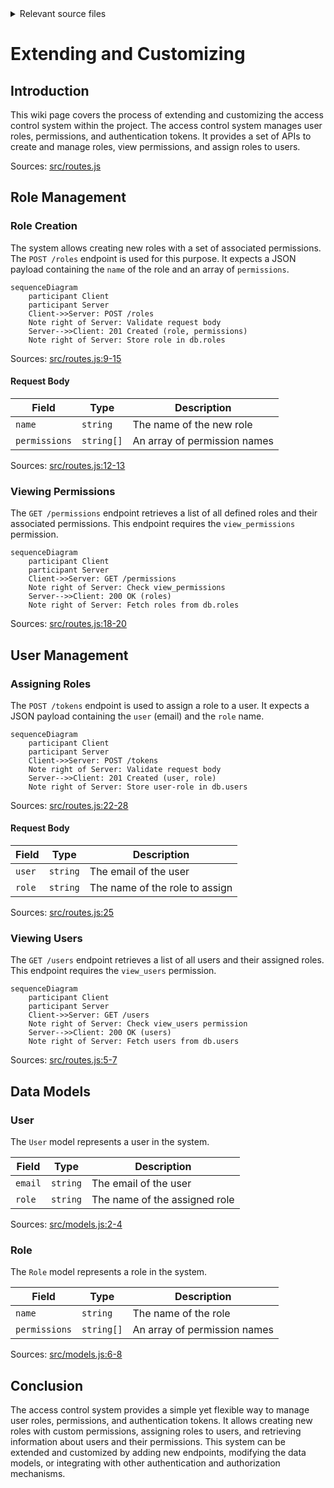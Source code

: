 <details>
<summary>Relevant source files</summary>

The following files were used as context for generating this wiki page:

- [src/models.js](https://github.com/aanickode/access-control-service/blob/main/src/models.js)
- [src/routes.js](https://github.com/aanickode/access-control-service/blob/main/src/routes.js)
</details>

# Extending and Customizing

## Introduction

This wiki page covers the process of extending and customizing the access control system within the project. The access control system manages user roles, permissions, and authentication tokens. It provides a set of APIs to create and manage roles, view permissions, and assign roles to users.

Sources: [src/routes.js]()

## Role Management

### Role Creation

The system allows creating new roles with a set of associated permissions. The `POST /roles` endpoint is used for this purpose. It expects a JSON payload containing the `name` of the role and an array of `permissions`.

```mermaid
sequenceDiagram
    participant Client
    participant Server
    Client->>Server: POST /roles
    Note right of Server: Validate request body
    Server-->>Client: 201 Created (role, permissions)
    Note right of Server: Store role in db.roles
```

Sources: [src/routes.js:9-15]()

#### Request Body

| Field       | Type     | Description                  |
| ----------- | -------- | ---------------------------- |
| `name`      | `string` | The name of the new role     |
| `permissions` | `string[]` | An array of permission names |

Sources: [src/routes.js:12-13]()

### Viewing Permissions

The `GET /permissions` endpoint retrieves a list of all defined roles and their associated permissions. This endpoint requires the `view_permissions` permission.

```mermaid
sequenceDiagram
    participant Client
    participant Server
    Client->>Server: GET /permissions
    Note right of Server: Check view_permissions
    Server-->>Client: 200 OK (roles)
    Note right of Server: Fetch roles from db.roles
```

Sources: [src/routes.js:18-20]()

## User Management

### Assigning Roles

The `POST /tokens` endpoint is used to assign a role to a user. It expects a JSON payload containing the `user` (email) and the `role` name.

```mermaid
sequenceDiagram
    participant Client
    participant Server
    Client->>Server: POST /tokens
    Note right of Server: Validate request body
    Server-->>Client: 201 Created (user, role)
    Note right of Server: Store user-role in db.users
```

Sources: [src/routes.js:22-28]()

#### Request Body

| Field  | Type     | Description                  |
| ------ | -------- | ---------------------------- |
| `user` | `string` | The email of the user        |
| `role` | `string` | The name of the role to assign |

Sources: [src/routes.js:25]()

### Viewing Users

The `GET /users` endpoint retrieves a list of all users and their assigned roles. This endpoint requires the `view_users` permission.

```mermaid
sequenceDiagram
    participant Client
    participant Server
    Client->>Server: GET /users
    Note right of Server: Check view_users permission
    Server-->>Client: 200 OK (users)
    Note right of Server: Fetch users from db.users
```

Sources: [src/routes.js:5-7]()

## Data Models

### User

The `User` model represents a user in the system.

| Field   | Type     | Description                  |
| ------- | -------- | ---------------------------- |
| `email` | `string` | The email of the user        |
| `role`  | `string` | The name of the assigned role |

Sources: [src/models.js:2-4]()

### Role

The `Role` model represents a role in the system.

| Field        | Type       | Description                  |
| ------------ | ---------- | ---------------------------- |
| `name`       | `string`   | The name of the role         |
| `permissions`| `string[]` | An array of permission names |

Sources: [src/models.js:6-8]()

## Conclusion

The access control system provides a simple yet flexible way to manage user roles, permissions, and authentication tokens. It allows creating new roles with custom permissions, assigning roles to users, and retrieving information about users and their permissions. This system can be extended and customized by adding new endpoints, modifying the data models, or integrating with other authentication and authorization mechanisms.